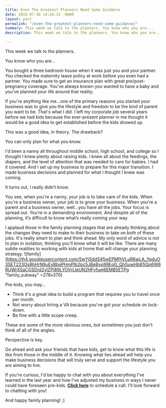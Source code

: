 ```yaml
---
title: Even The Greatest Planners Need Some Guidance
date: 2018-07-30 14:24:13 -0600
layout: post
permalink: "/even-the-greatest-planners-need-some-guidance/"
summary: This week we talk to the planners. You know who you are...
description: This week we talk to the planners. You know who you are...

---
```

This week we talk to the planners.

You know who you are...

You bought a three bedroom house when it was just you and your partner. You checked the maternity leave policy at work before you even had a partner. You made sure to get an insurance plan with great pre/post-pregnancy coverage. You've always known you wanted to have a baby and you've planned your life around that reality.

If you're anything like me...one of the primary reasons you started your business was to give you the lifestyle and freedom to be the kind of parent you want to be. That's what I did. I left my corporate job several years before we had kids because the ever-present planner in me thought it would be a good idea to get established before the kids showed up.

This was a good idea, in theory. The drawback?

You can only plan for what you _know._

I'd been a nanny all throughout middle school, high school, and college so I thought I knew plenty about raising kids. I knew all about the feedings, the diapers, and the level of attention that was needed to care for babies. I had it covered. And I set up my business to prepare for this major transition. I made business decisions and planned for what I thought I knew was coming.

It turns out, I really didn’t know.

You see, when you're a nanny, your job is to take care of the kids. When you're a business owner, your job is to grow your business. When you're a parent and a business owner, well...you have all the jobs. Your focus is spread out. You’re in a demanding environment. And despite all of the planning, it’s difficult to know what’s really coming your way.

I applaud those in the family planning stages that are already thinking about the changes they need to make to their business to take on both of these jobs. It's really smart to plan and think ahead. My only word of advice is not to plan in isolation, thinking you'll know what it will be like. There are many subtle realities to working with kids at home that will change your planning strategy. ![family](https://lh4.googleusercontent.com/5wYjSddS45wEPMfhVLuR6wLA_YqduO3SET223Os8hHrN9uExBbgPHmPlb2pc5JBeByp99EqG_QhSuwHb81jQp6W6RUWrXSaCGSDrd2yIZPi89LYOVrLleUN2HFyfuej6EMB5ETPg "family_subway" =278x370)

Pre-kids, you may…

* Think it's a great idea to build a program that requires you to travel once per month.
* Not worry about hiring a VA because you've got your schedule on lock-down.
* Be fine with a little scope creep.

These are some of the more obvious ones, but sometimes you just don’t think of all of the angles.

Perspective is key.

Go ahead and ask your friends that have kids, get to know what this life is like from those in the middle of it. Knowing what lies ahead will help you make business decisions that will truly serve and support the lifestyle you are aiming to live.

If you're curious, I'd be happy to chat with you about everything I've learned in the last year and how I've adjusted my business in ways I never could have foreseen pre-kids. [**Click here**](http://www.nestingyourbusiness.com/contact/ "Nesting Your Business Contact") to schedule a call. I'll look forward to chatting with you!

And happy family planning! ;)